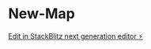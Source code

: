 # New-Map

[Edit in StackBlitz next generation editor ⚡️](https://stackblitz.com/~/github.com/sadghostx/New-Map)
